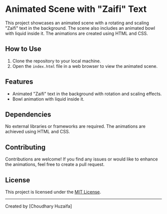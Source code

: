 # Animated Scene with "Zaifi" Text

This project showcases an animated scene with a rotating and scaling "Zaifi" text in the background. The scene also includes an animated bowl with liquid inside it. The animations are created using HTML and CSS.


## How to Use

1. Clone the repository to your local machine.
2. Open the `index.html` file in a web browser to view the animated scene.

## Features

- Animated "Zaifi" text in the background with rotation and scaling effects.
- Bowl animation with liquid inside it.

## Dependencies

No external libraries or frameworks are required. The animations are achieved using HTML and CSS.

## Contributing

Contributions are welcome! If you find any issues or would like to enhance the animations, feel free to create a pull request.

## License

This project is licensed under the [MIT License](LICENSE).

---

Created by [Choudhary Huzaifa]


